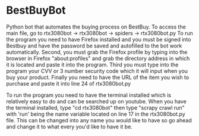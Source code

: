 # BestBuyBot
Python bot that automates the buying process on BestBuy. To access the main file, go to rtx3080bot -> rtx3080bot -> spiders -> rtx3080bot.py 
To run the program you need to have Firefox installed and you must be signed into Bestbuy and have the password be saved and autofilled to 
the bot work automatically. Second, you must grab the Firefox profile by typing into the browser in Firefox "about:profiles" and grab the 
directory address in which it is located and paste it into the program. Third you must type into the program your CVV or 3 number security
code which it will input when you buy your product. Finally you need to have the URL of the item you wish to purchase and paste it into line
24 of rtx3080bot.py

To run the program you need to have the terminal installed which is relatively easy to do and can be searched up on youtube. When you have the
terminal installed, type "cd rtx3080bot" then type "scrapy crawl run" with 'run' being the name variable located on line 17 in the rtx3080bot.py
file. This can be changed into any name you would like to have so go ahead and change it to what every you'd like to have it be.
